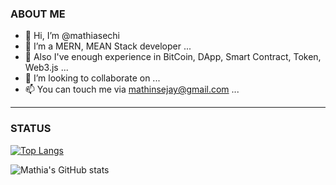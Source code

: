 ### ABOUT ME
- 👋 Hi, I’m @mathiasechi
- 👀 I’m a MERN, MEAN Stack developer ...
- 🌱 Also I've enough experience in BitCoin, DApp, Smart Contract, Token, Web3.js ...
- 💞️ I’m looking to collaborate on ...
- 📫 You can touch me via mathinsejay@gmail.com ...

---

### STATUS

[![Top Langs](https://github-readme-stats.vercel.app/api/top-langs/?username=mathiasechi&custom_title=Top%20Languages&title_color=baf14f&text_color=76d285&theme=dark)](https://github.com/mathiasechi/github-readme-stats)

![Mathia's GitHub stats](https://github-readme-stats.vercel.app/api?username=mathiasechi&show_icons=true&&custom_title=Current%20Status&title_color=baf14f&text_color=76d285&icon_color=cff389&theme=dark)
<!---
mathiasechi/mathiasechi is a ✨ special ✨ repository because its `README.md` (this file) appears on your GitHub profile.
You can click the Preview link to take a look at your changes.
--->
